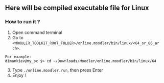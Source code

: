 ## Here will be compiled executable file for Linux
### How to run it ?
1. Open command terminal
2. Go to `<MOODLER_TOOLKIT_ROOT_FOLDER>/online.moodler/bin/linux/<64_or_86_arch>`.
```
For example:
dimankiev@my_pc $> cd ~/Downloads/Moodler/online.moodler/bin/linux/64
```
3. Type `./online.moodler.run`, then press Enter
4. Enjoy !
